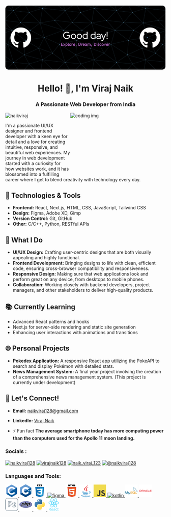 ![logo](https://github.com/naikviraj/naikviraj/blob/main/github-header-image.png)
<h1 align="center">Hello! 👋, I'm Viraj Naik</h1>
<h3 align="center">A Passionate Web Developer from India</h3>

<img align="right" alt="coding img" width="300" height="200" src="https://i.pinimg.com/originals/a4/51/39/a451393c169a91586312551109361064.gif">

<p align="left"> <img src="https://komarev.com/ghpvc/?username=naikviraj&label=Profile%20views&color=0e75b6&style=flat" alt="naikviraj" /> </p>


I'm a passionate UI/UX designer and frontend developer with a keen eye for detail and a love for creating intuitive, responsive, and beautiful web experiences. My journey in web development started with a curiosity for how websites work, and it has blossomed into a fulfilling career where I get to blend creativity with technology every day.

## 🔧 Technologies & Tools
- **Frontend:** React, Next.js, HTML, CSS, JavaScript, Tailwind CSS
- **Design:** Figma, Adobe XD, Gimp
- **Version Control:** Git, GitHub
- **Other:** C/C++, Python, RESTful APIs

## 🌟 What I Do
- **UI/UX Design:** Crafting user-centric designs that are both visually appealing and highly functional.
- **Frontend Development:** Bringing designs to life with clean, efficient code, ensuring cross-browser compatibility and responsiveness.
- **Responsive Design:** Making sure that web applications look and perform great on any device, from desktops to mobile phones.
- **Collaboration:** Working closely with backend developers, project managers, and other stakeholders to deliver high-quality products.

## 📚 Currently Learning
- Advanced React patterns and hooks
- Next.js for server-side rendering and static site generation
- Enhancing user interactions with animations and transitions

## 🌐 Personal Projects
- **Pokedex Application:** A responsive React app utilizing the PokeAPI to search and display Pokémon with detailed stats.
- **News Management System:** A final year project involving the creation of a comprehensive news management system. (This project is currently under development)


## 💬 Let's Connect!
- **Email:** [naikviraj128@gmail.com](mailto:naikviraj128@gmail.com)
- **LinkedIn:** [Viraj Naik](https://www.linkedin.com/in/virajnaik128/)


- ⚡ Fun fact **The average smartphone today has more computing power than the computers used for the Apollo 11 moon landing.**

<h3 align="left">Socials :</h3>
<p align="left">
<a href="https://twitter.com/naikviraj128" target="blank"><img align="center" src="https://raw.githubusercontent.com/rahuldkjain/github-profile-readme-generator/master/src/images/icons/Social/twitter.svg" alt="naikviraj128" height="30" width="40" /></a>
<a href="https://linkedin.com/in/virajnaik128" target="blank"><img align="center" src="https://raw.githubusercontent.com/rahuldkjain/github-profile-readme-generator/master/src/images/icons/Social/linked-in-alt.svg" alt="virajnaik128" height="30" width="40" /></a>
<a href="https://instagram.com/naik_viraj_123" target="blank"><img align="center" src="https://raw.githubusercontent.com/rahuldkjain/github-profile-readme-generator/master/src/images/icons/Social/instagram.svg" alt="naik_viraj_123" height="30" width="40" /></a>
<a href="https://medium.com/@naikviraj128" target="blank"><img align="center" src="https://raw.githubusercontent.com/rahuldkjain/github-profile-readme-generator/master/src/images/icons/Social/medium.svg" alt="@naikviraj128" height="30" width="40" /></a>
</p>

<h3 align="left">Languages and Tools:</h3>
<p align="left"> <a href="https://www.cprogramming.com/" target="_blank" rel="noreferrer"> <img src="https://raw.githubusercontent.com/devicons/devicon/master/icons/c/c-original.svg" alt="c" width="40" height="40"/> </a> <a href="https://www.w3schools.com/cpp/" target="_blank" rel="noreferrer"> <img src="https://raw.githubusercontent.com/devicons/devicon/master/icons/cplusplus/cplusplus-original.svg" alt="cplusplus" width="40" height="40"/> </a> <a href="https://www.w3schools.com/css/" target="_blank" rel="noreferrer"> <img src="https://raw.githubusercontent.com/devicons/devicon/master/icons/css3/css3-original-wordmark.svg" alt="css3" width="40" height="40"/> </a> <a href="https://www.figma.com/" target="_blank" rel="noreferrer"> <img src="https://www.vectorlogo.zone/logos/figma/figma-icon.svg" alt="figma" width="40" height="40"/> </a> <a href="https://www.w3.org/html/" target="_blank" rel="noreferrer"> <img src="https://raw.githubusercontent.com/devicons/devicon/master/icons/html5/html5-original-wordmark.svg" alt="html5" width="40" height="40"/> </a> <a href="https://www.java.com" target="_blank" rel="noreferrer"> <img src="https://raw.githubusercontent.com/devicons/devicon/master/icons/java/java-original.svg" alt="java" width="40" height="40"/> </a> <a href="https://developer.mozilla.org/en-US/docs/Web/JavaScript" target="_blank" rel="noreferrer"> <img src="https://raw.githubusercontent.com/devicons/devicon/master/icons/javascript/javascript-original.svg" alt="javascript" width="40" height="40"/> </a> <a href="https://kotlinlang.org" target="_blank" rel="noreferrer"> <img src="https://www.vectorlogo.zone/logos/kotlinlang/kotlinlang-icon.svg" alt="kotlin" width="40" height="40"/> </a> <a href="https://www.mysql.com/" target="_blank" rel="noreferrer"> <img src="https://raw.githubusercontent.com/devicons/devicon/master/icons/mysql/mysql-original-wordmark.svg" alt="mysql" width="40" height="40"/> </a> <a href="https://www.oracle.com/" target="_blank" rel="noreferrer"> <img src="https://raw.githubusercontent.com/devicons/devicon/master/icons/oracle/oracle-original.svg" alt="oracle" width="40" height="40"/> </a> <a href="https://www.photoshop.com/en" target="_blank" rel="noreferrer"> <img src="https://raw.githubusercontent.com/devicons/devicon/master/icons/photoshop/photoshop-line.svg" alt="photoshop" width="40" height="40"/> </a> <a href="https://www.php.net" target="_blank" rel="noreferrer"> <img src="https://raw.githubusercontent.com/devicons/devicon/master/icons/php/php-original.svg" alt="php" width="40" height="40"/> </a> <a href="https://www.python.org" target="_blank" rel="noreferrer"> <img src="https://raw.githubusercontent.com/devicons/devicon/master/icons/python/python-original.svg" alt="python" width="40" height="40"/> </a> <a href="https://reactjs.org/" target="_blank" rel="noreferrer"> <img src="https://raw.githubusercontent.com/devicons/devicon/master/icons/react/react-original-wordmark.svg" alt="react" width="40" height="40"/> </a> </p>

